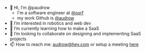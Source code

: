 - 👋 Hi, I’m @paudrow 
  - I'm a software engineer at [@osrf](https://github.com/osrf) 
  - my work Github is [@audrow](https://github.com/audrow)
- 👀 I’m interested in robotics and web dev
- 🌱 I’m currently learning how to make a SaaS
- 💞️ I’m looking to collaborate on designing and implementing SaaS projects
- 📫 How to reach me: [audrow@hey.com](emailto:audrow@hey.com) or setup a meeting [here](https://calendly.com/audrow/25-minute-meeting-priority)
